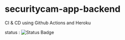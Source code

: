 # securitycam-app-backend

CI & CD using Github Actions and Heroku

status : 
![Status Badge](https://github.com/beeerlian/bangkit-capstone-backend/actions/workflows/node.js.yml/badge.svg?event=push)

